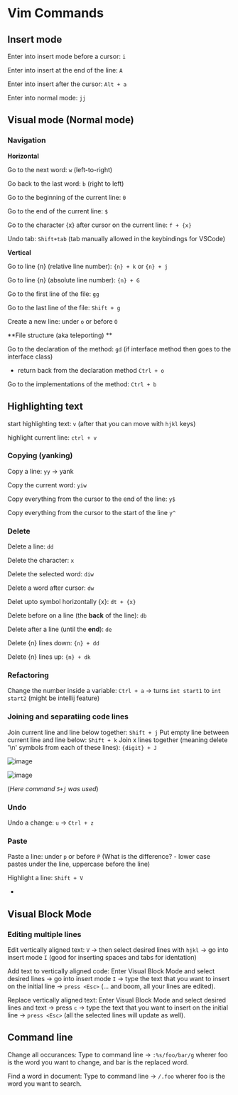 # Vim Commands 

## Insert mode 

Enter into insert mode before a cursor: `i`

Enter into insert at the end of the line: `A`

Enter into insert after the cursor: `Alt + a`

Enter into normal mode: `jj`


## Visual mode (Normal mode)

### Navigation

**Horizontal**

Go to the next word: `w` (left-to-right)

Go back to the last word: `b` (right to left)

Go to the beginning of the current line: `0`

Go to the end of the current line: `$`

Go to the character {x} after cursor on the current line: `f + {x}`

Undo tab: `Shift+tab` (tab manually allowed in the keybindings for VSCode)

**Vertical**

Go to line {n} (relative line number): `{n} + k` or `{n} + j`

Go to line {n} (absolute line number): `{n} + G`

Go to the first line of the file: `gg`

Go to the last line of the file: `Shift + g`

Create a new line: under `o` or before `O`

**File structure (aka teleporting) **

Go to the declaration of the method: `gd` (if interface method then goes to the interface class)
 - return back from the declaration method `Ctrl + o`

Go to the implementations of the method: `Ctrl + b`

## Highlighting text

start highlighting text: `v` (after that you can move with `hjkl` keys)

highlight current line: `ctrl + v`
 
### Copying (yanking)
Copy a line: `yy` -> yank

Copy the current word: `yiw`

Copy everything from the cursor to the end of the line: `y$`

Copy everything from the cursor to the start of the line `y^`




### Delete 
Delete a line: `dd`

Delete the character: `x`

Delete the selected word: `diw`

Delete a word after cursor: `dw`

Delet upto symbol horizontally {x}: `dt + {x}`

Delete before on a line (the **back** of the line): `db`

Delete after a line (until the **end**): `de`

Delete {n} lines down: `{n} + dd`

Delete {n} lines up: `{n} + dk`

### Refactoring
Change the number inside a variable: `Ctrl + a` -> turns `int start1` to `int start2` (might be intellij feature)
 
### Joining and separatiing code lines
Join current line and line below together: `Shift + j`
Put empty line between current line and line below: `Shift + k`
Join x lines together (meaning delete '\n' symbols from each of these lines): `{digit} + J`

![image](https://user-images.githubusercontent.com/90053205/196723942-0c99e27e-290f-4692-96c4-778b510dbe36.png)

![image](https://user-images.githubusercontent.com/90053205/196724539-0368b64a-d929-4ae1-841b-fbf97bb2bd0f.png)

(*Here command `5+j` was used*)




### Undo

Undo a change: `u` -> `Ctrl + z`  

### Paste

Paste a line: under `p` or before `P` (What is the difference? - lower case pastes under the line, uppercase before the line)

Highlight a line: `Shift + V`

-

## Visual Block Mode

### Editing multiple lines

Edit vertically aligned text: `V` -> then select desired lines with `hjkl` -> go into insert mode `I` (good for inserting spaces and tabs for identation)

Add text to vertically aligned code: Enter Visual Block Mode and select desired lines -> go into insert mode `I` -> type the text that you want to insert on the initial line -> `press <Esc>` (... and boom, all your lines are edited).

Replace vertically aligned text:  Enter Visual Block Mode and select desired lines and text -> press `c` -> type the text that you want to insert on the initial line -> `press <Esc>` (all the selected lines will update as well).

## Command line

Change all occurances: Type to command line -> `:%s/foo/bar/g` wherer foo is the word you want to change, and bar is the replaced word.

Find a word in document:  Type to command line -> `/.foo` wherer foo is the word you want to search.
